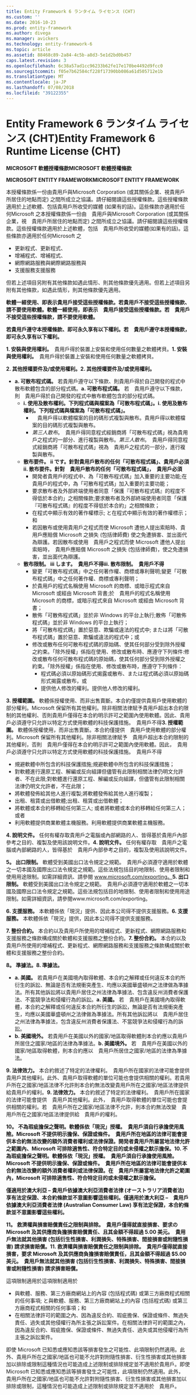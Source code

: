 ```yaml
---
title: Entity Framework 6 ランタイム ライセンス (CHT)
ms.custom: ''
ms.date: 2016-10-23
ms.prod: entity-framework
ms.author: divega
ms.manager: avickers
ms.technology: entity-framework-6
ms.topic: article
ms.assetid: 88468c89-2a84-4c5b-a8d3-5e1d2bd0b457
caps.latest.revision: 3
ms.openlocfilehash: 6c38a57ad1cc96233b62fe17e170be4492d9fcc0
ms.sourcegitcommit: f05e7b62584cf228f17390bb086a61d505712e1b
ms.translationtype: MT
ms.contentlocale: ja-JP
ms.lasthandoff: 07/08/2018
ms.locfileid: "39122355"
---
```

# <a name="entity-framework-6-runtime-license-cht"></a><span data-ttu-id="d2568-102">Entity Framework 6 ランタイム ライセンス (CHT)</span><span class="sxs-lookup"><span data-stu-id="d2568-102">Entity Framework 6 Runtime License (CHT)</span></span>
<span data-ttu-id="d2568-103">**MICROSOFT 軟體授權條款**</span><span class="sxs-lookup"><span data-stu-id="d2568-103">**MICROSOFT 軟體授權條款**</span></span>

<span data-ttu-id="d2568-104">**MICROSOFT ENTITY FRAMEWORK**</span><span class="sxs-lookup"><span data-stu-id="d2568-104">**MICROSOFT ENTITY FRAMEWORK**</span></span>

<span data-ttu-id="d2568-105">本授權條款係一份由貴用戶與Microsoft Corporation (或其關係企業、視貴用戶所居住的地點而定) 之間所成立之協議。請仔細閱讀這些授權條款。這些授權條款適用於上述軟體、包括貴用戶所收受的媒體 (如果有的話)。這些條款亦適用於任何Microsoft 之</span><span class="sxs-lookup"><span data-stu-id="d2568-105">本授權條款係一份由　貴用戶與Microsoft Corporation (或其關係企業，視　貴用戶所居住的地點而定) 之間所成立之協議。請仔細閱讀這些授權條款。這些授權條款適用於上述軟體，包括　貴用戶所收受的媒體(如果有的話)。這些條款亦適用於任何Microsoft 之</span></span>

-   <span data-ttu-id="d2568-106">更新程式、</span><span class="sxs-lookup"><span data-stu-id="d2568-106">更新程式、</span></span>
-   <span data-ttu-id="d2568-107">增補程式、</span><span class="sxs-lookup"><span data-stu-id="d2568-107">增補程式、</span></span>
-   <span data-ttu-id="d2568-108">網際網路服務與</span><span class="sxs-lookup"><span data-stu-id="d2568-108">網際網路服務與</span></span>
-   <span data-ttu-id="d2568-109">支援服務</span><span class="sxs-lookup"><span data-stu-id="d2568-109">支援服務</span></span>

<span data-ttu-id="d2568-110">但若上述項目另附有其他條款如遇此情形、則其他條款優先適用。</span><span class="sxs-lookup"><span data-stu-id="d2568-110">但若上述項目另附有其他條款，如遇此情形，則其他條款優先適用。</span></span>

<span data-ttu-id="d2568-111">**軟體一經使用、即表示貴用戶接受這些授權條款。若貴用戶不接受這些授權條款、請不要使用軟體。**</span><span class="sxs-lookup"><span data-stu-id="d2568-111">**軟體一經使用，即表示　貴用戶接受這些授權條款。若　貴用戶不接受這些授權條款，請不要使用軟體。**</span></span>

<span data-ttu-id="d2568-112">**若貴用戶遵守本授權條款、即可永久享有以下權利。**</span><span class="sxs-lookup"><span data-stu-id="d2568-112">**若　貴用戶遵守本授權條款，即可永久享有以下權利。**</span></span>

<span data-ttu-id="d2568-113">**1. 安裝與使用權利。**　貴用戶得於裝置上安裝和使用任何數量之軟體拷貝。</span><span class="sxs-lookup"><span data-stu-id="d2568-113">**1.    安裝與使用權利。**　貴用戶得於裝置上安裝和使用任何數量之軟體拷貝。</span></span>

<span data-ttu-id="d2568-114">**2. 其他授權要件及/或使用權利。**</span><span class="sxs-lookup"><span data-stu-id="d2568-114">**2.    其他授權要件及/或使用權利。**</span></span>

-   <span data-ttu-id="d2568-115">**a. 可散布程式碼。** 若貴用戶遵守以下條款、則貴用戶得於自己開發的程式中散布軟體包含的部分程式碼。</span><span class="sxs-lookup"><span data-stu-id="d2568-115">**a.    可散布程式碼。** 若　貴用戶遵守以下條款，則　貴用戶得於自己開發的程式中散布軟體包含的部分程式碼。</span></span>
    -   <span data-ttu-id="d2568-116">**i. 使用及散布權利。下列程式碼與檔案為「可散布程式碼」。**</span><span class="sxs-lookup"><span data-stu-id="d2568-116">**i.      使用及散布權利。下列程式碼與檔案為「可散布程式碼」。**</span></span>
        -   　<span data-ttu-id="d2568-117">貴用戶得以軟體檔案的目的碼形式複製與散布。</span><span class="sxs-lookup"><span data-stu-id="d2568-117">貴用戶得以軟體檔案的目的碼形式複製與散布。</span></span>
        -   <span data-ttu-id="d2568-118">*第三人散布*。　貴用戶得同意程式經銷商將「可散布程式碼」視為貴用戶之程式的一部分、進行複製與散布。</span><span class="sxs-lookup"><span data-stu-id="d2568-118">*第三人散布*。　貴用戶得同意程式經銷商將「可散布程式碼」視為　貴用戶之程式的一部分，進行複製與散布。</span></span>
    -   <span data-ttu-id="d2568-119">**散布要件。 ii です。針對貴用戶散布的任何「可散布程式碼」、貴用戶必須**</span><span class="sxs-lookup"><span data-stu-id="d2568-119">**ii.    散布要件。針對　貴用戶散布的任何「可散布程式碼」，　貴用戶必須**</span></span>
        -   <span data-ttu-id="d2568-120">開発者貴用戶的程式中、為「可散布程式碼」加入重要的主要功能;</span><span class="sxs-lookup"><span data-stu-id="d2568-120">在　貴用戶的程式中，為「可散布程式碼」加入重要的主要功能；</span></span>
        -   <span data-ttu-id="d2568-121">要求散布者及外部終端使用者同意「保護『可散布程式碼』的程度不得低於本合約」之相關條款;</span><span class="sxs-lookup"><span data-stu-id="d2568-121">要求散布者及外部終端使用者同意「保護『可散布程式碼』的程度不得低於本合約」之相關條款；</span></span>
        -   <span data-ttu-id="d2568-122">在程式中顯示有效的著作權標示; と</span><span class="sxs-lookup"><span data-stu-id="d2568-122">在程式中顯示有效的著作權標示；和</span></span>
        -   <span data-ttu-id="d2568-123">若因散布或使用貴用戶之程式而使 Microsoft 遭他人提出索賠時、貴用戶應賠償 Microsoft 之損失 (包括律師費) 使之免遭損害、並出面代為辯護。</span><span class="sxs-lookup"><span data-stu-id="d2568-123">若因散布或使用　貴用戶之程式而使 Microsoft 遭他人提出索賠時，　貴用戶應賠償 Microsoft 之損失 (包括律師費)，使之免遭損害，並出面代為辯護。</span></span>
    -   <span data-ttu-id="d2568-124">**散布限制。 iii します。　貴用戶不得**</span><span class="sxs-lookup"><span data-stu-id="d2568-124">**iii.   散布限制。　貴用戶不得**</span></span>
        -   <span data-ttu-id="d2568-125">變更「可散布程式碼」中之任何著作權、商標或專利聲明;</span><span class="sxs-lookup"><span data-stu-id="d2568-125">變更「可散布程式碼」中之任何著作權、商標或專利聲明；</span></span>
        -   <span data-ttu-id="d2568-126">於貴用戶的程式名稱使用 Microsoft 的商標、或暗示程式來自 Microsoft 或經由 Microsoft 背書;</span><span class="sxs-lookup"><span data-stu-id="d2568-126">於　貴用戶的程式名稱使用 Microsoft 的商標，或暗示程式來自 Microsoft 或經由 Microsoft 背書；</span></span>
        -   <span data-ttu-id="d2568-127">散佈「可散佈程式碼」並於非 Windows 的平台上執行;</span><span class="sxs-lookup"><span data-stu-id="d2568-127">散佈「可散佈程式碼」並於非 Windows 的平台上執行；</span></span>
        -   <span data-ttu-id="d2568-128">將「可散布程式碼」置於惡意、欺騙或違法的程式中; または</span><span class="sxs-lookup"><span data-stu-id="d2568-128">將「可散布程式碼」置於惡意、欺騙或違法的程式中；或</span></span>
        -   <span data-ttu-id="d2568-129">修改或散布任何可散布程式碼的原始碼、使其任何部分受到除外授權之約束。「除外授權」係指在使用、修改或散布時、應遵守下列條件:</span><span class="sxs-lookup"><span data-stu-id="d2568-129">修改或散布任何可散布程式碼的原始碼，使其任何部分受到除外授權之約束。「除外授權」係指在使用、修改或散布時，應遵守下列條件：</span></span>
            -   <span data-ttu-id="d2568-130">程式碼必須以原始碼形式揭露或散布、または</span><span class="sxs-lookup"><span data-stu-id="d2568-130">程式碼必須以原始碼形式揭露或散布，或</span></span>
            -   <span data-ttu-id="d2568-131">提供他人修改的權利。</span><span class="sxs-lookup"><span data-stu-id="d2568-131">提供他人修改的權利。</span></span>

<span data-ttu-id="d2568-132">**3. 授權範圍。** 軟體係授權使用、而非出售賣斷。本合約僅提供貴用戶使用軟體的部分權利。Microsoft 保留所有其他權利。除非相關法律賦予貴用戶超出本合約限制的其他權利、否則貴用戶僅得在本合約明示許可之範圍內使用軟體。因此、貴用戶必須遵守只允許以特定方式使用軟體的科技保護措施。　貴用戶不得</span><span class="sxs-lookup"><span data-stu-id="d2568-132">**3.    授權範圍。** 軟體係授權使用，而非出售賣斷。本合約僅提供　貴用戶使用軟體的部分權利。Microsoft 保留所有其他權利。除非相關法律賦予　貴用戶超出本合約限制的其他權利，否則　貴用戶僅得在本合約明示許可之範圍內使用軟體。因此，　貴用戶必須遵守只允許以特定方式使用軟體的科技保護措施。　貴用戶不得</span></span>

-   <span data-ttu-id="d2568-133">規避軟體中所包含的科技保護措施;</span><span class="sxs-lookup"><span data-stu-id="d2568-133">規避軟體中所包含的科技保護措施；</span></span>
-   <span data-ttu-id="d2568-134">對軟體進行還原工程、解編或反向組譯但儘管有此限制相關法律仍明文允許者、不在此限;</span><span class="sxs-lookup"><span data-stu-id="d2568-134">對軟體進行還原工程、解編或反向組譯，但儘管有此限制相關法律仍明文允許者，不在此限；</span></span>
-   <span data-ttu-id="d2568-135">將軟體發佈給其他人進行複製;</span><span class="sxs-lookup"><span data-stu-id="d2568-135">將軟體發佈給其他人進行複製；</span></span>
-   <span data-ttu-id="d2568-136">出租、租賃或出借軟體;</span><span class="sxs-lookup"><span data-stu-id="d2568-136">出租、租賃或出借軟體；</span></span>
-   <span data-ttu-id="d2568-137">將軟體或本合約移轉給任何第三人; 或者</span><span class="sxs-lookup"><span data-stu-id="d2568-137">將軟體或本合約移轉給任何第三人；或者</span></span>
-   <span data-ttu-id="d2568-138">利用軟體提供商業軟體主機服務。</span><span class="sxs-lookup"><span data-stu-id="d2568-138">利用軟體提供商業軟體主機服務。</span></span>

<span data-ttu-id="d2568-139">**4. 說明文件。** 任何有權存取貴用戶之電腦或內部網路的人、皆得基於貴用戶內部參考之目的、複製及使用該說明文件。</span><span class="sxs-lookup"><span data-stu-id="d2568-139">**4.    說明文件。** 任何有權存取　貴用戶之電腦或內部網路的人，皆得基於　貴用戶內部參考之目的，複製及使用該說明文件。</span></span>

<span data-ttu-id="d2568-140">**5。 出口限制。** 軟體受到美國出口法令規定之規範。　貴用戶必須遵守適用於軟體之一切本國及國際出口法令規定之規範。這些法規包括目的地限制、使用者限制和使用用途限制。如需詳細資訊、請參閱 www.microsoft.com/exporting。</span><span class="sxs-lookup"><span data-stu-id="d2568-140">**5.    出口限制。** 軟體受到美國出口法令規定之規範。　貴用戶必須遵守適用於軟體之一切本國及國際出口法令規定之規範。這些法規包括目的地限制、使用者限制和使用用途限制。如需詳細資訊，請參閱www.microsoft.com/exporting。</span></span>

<span data-ttu-id="d2568-141">**6. 支援服務。** 本軟體係依「現況」提供、因此本公司得不提供支援服務。</span><span class="sxs-lookup"><span data-stu-id="d2568-141">**6.    支援服務。** 本軟體係依「現況」提供，因此本公司得不提供支援服務。</span></span>

<span data-ttu-id="d2568-142">**7. 整份合約。** 本合約以及貴用戶所使用的增補程式、更新程式、網際網路服務和支援服務之條款構成關於軟體和支援服務之整份合約。</span><span class="sxs-lookup"><span data-stu-id="d2568-142">**7.    整份合約。** 本合約以及　貴用戶所使用的增補程式、更新程式、網際網路服務和支援服務之條款構成關於軟體和支援服務之整份合約。</span></span>

<span data-ttu-id="d2568-143">**8。 準據法。**</span><span class="sxs-lookup"><span data-stu-id="d2568-143">**8.    準據法。**</span></span>

-   <span data-ttu-id="d2568-144">**a. 美國。** 若貴用戶在美國境內取得軟體、本合約之解釋或任何違反本合約所衍生的訴訟、無論是否有法規衝突產生、均應以美國華盛頓州之法律做為準據法。所有其他訴訟將以貴用戶居住之州法律為準據法、包含違反州消費者保護法、不當競爭法和侵權行為的訴訟。</span><span class="sxs-lookup"><span data-stu-id="d2568-144">**a.    美國。** 若　貴用戶在美國境內取得軟體，本合約之解釋或任何違反本合約所衍生的訴訟，無論是否有法規衝突產生，均應以美國華盛頓州之法律做為準據法。所有其他訴訟將以　貴用戶居住之州法律為準據法，包含違反州消費者保護法、不當競爭法和侵權行為的訴訟。</span></span>
-   <span data-ttu-id="d2568-145">**b. 美國境外。** 若貴用戶在美國以外的國家/地區取得軟體則本合約應以貴用戶所居住之國家/地區的法律為準據法。</span><span class="sxs-lookup"><span data-stu-id="d2568-145">**b.    美國境外。** 若　貴用戶在美國以外的國家/地區取得軟體，則本合約應以　貴用戶所居住之國家/地區的法律為準據法。</span></span>

<span data-ttu-id="d2568-146">**9. 法律效力。** 本合約敘述了特定的法律權利。　貴用戶所在國家的法律可能會提供貴用戶其他權利。此外、貴用戶取得軟體的單位可能也會提供相關的權利。若貴用戶所在之國家/地區法律不允許則本合約無法改變貴用戶所在之國家/地區法律提供給貴用戶的權利。</span><span class="sxs-lookup"><span data-stu-id="d2568-146">**9.    法律效力。** 本合約敘述了特定的法律權利。　貴用戶所在國家的法律可能會提供　貴用戶其他權利。此外，　貴用戶取得軟體的單位可能也會提供相關的權利。若　貴用戶所在之國家/地區法律不允許，則本合約無法改變　貴用戶所在之國家/地區法律提供給　貴用戶的權利。</span></span>

<span data-ttu-id="d2568-147">**10。 不為瑕疵擔保之聲明。軟體係依「現況」授權。　貴用戶須自行承擔使用風險。Microsoft 不提供明示擔保、保證或條件。　貴用戶所在地區的法律可能會提供本合約無法改變的額外消費者權利或法律保證。開発者貴用戶所屬當地法律允許之範圍內、Microsoft 可排除適售性、符合特定目的或未侵權之默示擔保。**</span><span class="sxs-lookup"><span data-stu-id="d2568-147">**10.   不為瑕疵擔保之聲明。軟體係依「現況」授權。　貴用戶須自行承擔使用風險。Microsoft 不提供明示擔保、保證或條件。　貴用戶所在地區的法律可能會提供本合約無法改變的額外消費者權利或法律保證。在　貴用戶所屬當地法律允許之範圍內，Microsoft 可排除適售性、符合特定目的或未侵權之默示擔保。**</span></span>

<span data-ttu-id="d2568-148">**僅適用於澳大利亞 – 貴用戶依據澳大利亞消費者法律 (オーストラリア消費者法) 享有法定保證、本合約條款並不意圖影響這些權利。**</span><span class="sxs-lookup"><span data-stu-id="d2568-148">**僅適用於澳大利亞 –　貴用戶依據澳大利亞消費者法律 (Australian Consumer Law) 享有法定保證，本合約條款並不意圖影響這些權利。**</span></span>

<span data-ttu-id="d2568-149">**11。 救濟權與損害賠償責任之限制與排除。　貴用戶僅得就直接損害、要求の Microsoft 及其供應商負擔損害賠償責任、且其金額不得超過 5.00 美元。　貴用戶無法就其他損害 (包括衍生性損害、利潤損失、特殊損害、間接損害或附隨性損害) 請求損害賠償。**</span><span class="sxs-lookup"><span data-stu-id="d2568-149">**11.   救濟權與損害賠償責任之限制與排除。　貴用戶僅得就直接損害，要求 Microsoft 及其供應商負擔損害賠償責任，且其金額不得超過 $5.00 美元。　貴用戶無法就其他損害 (包括衍生性損害、利潤損失、特殊損害、間接損害或附隨性損害) 請求損害賠償。**</span></span>

<span data-ttu-id="d2568-150">這項限制適用於</span><span class="sxs-lookup"><span data-stu-id="d2568-150">這項限制適用於</span></span>

-   <span data-ttu-id="d2568-151">與軟體、服務、第三方廠商網站上的內容 (包括程式碼) 或第三方廠商程式相關的任何事項; と</span><span class="sxs-lookup"><span data-stu-id="d2568-151">與軟體、服務、第三方廠商網站上的內容 (包括程式碼) 或第三方廠商程式相關的任何事項；和</span></span>
-   <span data-ttu-id="d2568-152">在相關法律許可的範圍之內、因為違反合約、瑕疵擔保、保證或條件、無過失責任、過失或其他侵權行為所主張之訴訟案件。</span><span class="sxs-lookup"><span data-stu-id="d2568-152">在相關法律許可的範圍之內，因為違反合約、瑕疵擔保、保證或條件、無過失責任、過失或其他侵權行為所主張之訴訟案件。</span></span>

<span data-ttu-id="d2568-153">即使 Microsoft 已知悉或應知悉該等損害發生之可能性、此項限制仍然適用。此外、貴用戶所在之國家/地區也可能不允許對附隨性損害、衍生性損害或其他損害加以排除或限制這種情況也可能造成上述限制或排除規定並不適用於貴用戶。</span><span class="sxs-lookup"><span data-stu-id="d2568-153">即使 Microsoft 已知悉或應知悉該等損害發生之可能性，此項限制仍然適用。此外，　貴用戶所在之國家/地區也可能不允許對附隨性損害、衍生性損害或其他損害加以排除或限制，這種情況也可能造成上述限制或排除規定並不適用於　貴用戶。</span></span>
